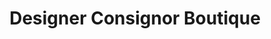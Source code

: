 ---
title: "Designer Consignor Boutique"
url: /kingwood/designer-consignor-boutique/
shop: charity
---